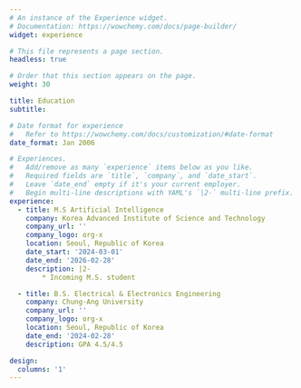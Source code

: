 ```yaml
---
# An instance of the Experience widget.
# Documentation: https://wowchemy.com/docs/page-builder/
widget: experience

# This file represents a page section.
headless: true

# Order that this section appears on the page.
weight: 30

title: Education
subtitle:

# Date format for experience
#   Refer to https://wowchemy.com/docs/customization/#date-format
date_format: Jan 2006

# Experiences.
#   Add/remove as many `experience` items below as you like.
#   Required fields are `title`, `company`, and `date_start`.
#   Leave `date_end` empty if it's your current employer.
#   Begin multi-line descriptions with YAML's `|2-` multi-line prefix.
experience:
  - title: M.S Artificial Intelligence
    company: Korea Advanced Institute of Science and Technology
    company_url: ''
    company_logo: org-x
    location: Seoul, Republic of Korea
    date_start: '2024-03-01'
    date_end: '2026-02-28'
    description: |2-
        * Incoming M.S. student

  - title: B.S. Electrical & Electronics Engineering
    company: Chung-Ang University
    company_url: ''
    company_logo: org-x
    location: Seoul, Republic of Korea
    date_end: '2024-02-28'
    description: GPA 4.5/4.5

design:
  columns: '1'
---
```

